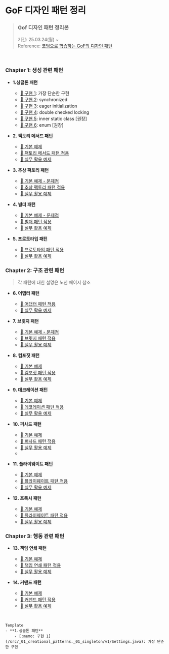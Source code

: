# GoF 디자인 패턴 정리

> ### Gof 디자인 패턴 정리본 <br>
> 기간: 25.03.24(월) ~   <br>
> Reference: [ 코딩으로 학습하는 GoF의 디자인 패턴](https://www.inflearn.com/course/%EB%94%94%EC%9E%90%EC%9D%B8-%ED%8C%A8%ED%84%B4/dashboard)

<br>


 ###  Chapter 1: 생성 관련 패턴

- **1.싱글톤 패턴**
    - [:memo: 구현 1](/src/main/java/_01_creational_patterns/_01_singleton/v1/Settings.java): 가장 단순한 구현
    - [:memo: 구현 2](/src/main/java/_01_creational_patterns/_01_singleton/v2/Settings.java): synchronized
    - [:memo: 구현 3](/src/main/java/_01_creational_patterns/_01_singleton/v3/Settings.java): eager initialization
    - [:memo: 구현 4](/src/main/java/_01_creational_patterns/_01_singleton/v4/Settings.java): double checked locking
    - [:memo: 구현 5](/src/main/java/_01_creational_patterns/_01_singleton/v5/Settings.java): inner static class [권장]
    - [:memo: 구현 6](/src/main/java/_01_creational_patterns/_01_singleton/v6/Settings.java): enum [권장]

- **2. 팩토리 메서드 패턴**
  - [:memo: 기본 예제](/src/main/java/_01_creational_patterns/_02_factory_method/_01_before) 
  - [:memo: 팩토리 메서드 패턴 적용](/src/main/java/_01_creational_patterns/_02_factory_method/_02_after)
  - [:memo: 실무 활용 예제](/src/main/java/_01_creational_patterns/_02_factory_method/_03_java)
  

  
- **3. 추상 팩토리 패턴**
  - [:memo: 기본 예제 - 문제점](/src/main/java/_01_creational_patterns/_03_abstract_factory/_01_before/WhiteshipFactory.java)
  - [:memo: 추상 팩토리 패턴 적용](/src/main/java/_01_creational_patterns/_03_abstract_factory/_02_after/ShipInventory.java)
  - [:memo: 실무 활용 예제](/src/main/java/_01_creational_patterns/_03_abstract_factory/_03_java/spring)

- **4. 빌더 패턴**
  - [:memo: 기본 예제 - 문제점](/src/main/java/_01_creational_patterns/_04_builder/_01_before/App.java)
  - [:memo: 빌더 패턴 적용](/src/main/java/_01_creational_patterns/_04_builder/_02_after)
  - [:memo: 실무 활용 예제](/src/main/java/_01_creational_patterns/_04_builder/_03_java)

- **5. 프로토타입 패턴**
  - [:memo: 프로토타입 패턴 적용](/src/main/java/_01_creational_patterns/_05_prototype/_02_after/App.java)
  - [:memo: 실무 활용 예제](/src/main/java/_01_creational_patterns/_05_prototype/_03_java)

###  Chapter 2: 구조 관련 패턴

> 각 패턴에 대한 설명은 노션 페이지 참조

- **6. 어댑터 패턴**
  - [:memo: 어댑터 패턴 적용](/src/main/java/_02_structural_patterns/_06_adapter/_02_after)
  - [:memo: 실무 활용 예제](/src/main/java/_02_structural_patterns/_06_adapter/_03_java)

- **7. 브릿지 패턴**
  - [:memo: 기본 예제 - 문제점](/src/main/java/_02_structural_patterns/_07_bridge/_01_before)
  - [:memo: 브릿지 패턴 적용](/src/main/java/_02_structural_patterns/_07_bridge/_02_after)
  - [:memo: 실무 활용 예제](/src/main/java/_02_structural_patterns/_07_bridge/_03_java)

- **8. 컴포짓 패턴**
  - [:memo: 기본 예제](/src/main/java/_02_structural_patterns/_08_composite/_01_before)
  - [:memo: 컴포짓 패턴 적용](/src/main/java/_02_structural_patterns/_08_composite/_02_after)
  - [:memo: 실무 활용 예제](/src/main/java/_02_structural_patterns/_08_composite/_03_java/SwingExample.java)
  
- **9. 데코레이션 패턴**
  - [:memo: 기본 예제](/src/main/java/_02_structural_patterns/_09_decorator/_01_before)
  - [:memo: 데코레이션 패턴 적용](/src/main/java/_02_structural_patterns/_09_decorator/_02_after)
  - [:memo: 실무 활용 예제](/src/main/java/_02_structural_patterns/_09_decorator/_03_java)

- **10. 퍼사드 패턴**
  - [:memo: 기본 예제](/src/main/java/_02_structural_patterns/_10_facade/_01_before)
  - [:memo: 퍼사드 패턴 적용](/src/main/java/_02_structural_patterns/_10_facade/_02_after)
  - [:memo: 실무 활용 예제](/src/main/java/_02_structural_patterns/_10_facade/_03_java)
  - 
- **11. 플라이웨이트 패턴**
  - [:memo: 기본 예제](/src/main/java/_02_structural_patterns/_11_flyweight/_01_before)
  - [:memo: 플라이웨이트 패턴 적용](/src/main/java/_02_structural_patterns/_11_flyweight/_02_after)
  - [:memo: 실무 활용 예제](/src/main/java/_02_structural_patterns/_11_flyweight/_03_java)

- **12. 프록시 패턴**
  - [:memo: 기본 예제](/src/main/java/_02_structural_patterns/_12_proxy/_01_before)
  - [:memo: 플라이웨이트 패턴 적용](/src/main/java/_02_structural_patterns/_12_proxy/_02_after)
  - [:memo: 실무 활용 예제](/src/main/java/_02_structural_patterns/_12_proxy/_03_java)


###  Chapter 3: 행동 관련 패턴

- **13. 책임 연쇄 패턴**
  - [:memo: 기본 예제](/src/main/java/_03_behavioral_patterns/_13_chain_of_responsibilities/_01_before)
  - [:memo: 책임 연쇄 패턴 적용](/src/main/java/_03_behavioral_patterns/_13_chain_of_responsibilities/_02_after)
  - [:memo: 실무 활용 예제](/src/main/java/_03_behavioral_patterns/_13_chain_of_responsibilities/_03_java)

- **14. 커맨드 패턴**
  - [:memo: 기본 예제](/src/main/java/_03_behavioral_patterns/_14_command/_01_before)
  - [:memo: 커맨드 패턴 적용](/src/main/java/_03_behavioral_patterns/_14_command/_02_after)
  - [:memo: 실무 활용 예제](/src/main/java/_03_behavioral_patterns/_14_command/_03_java)




<br>

```
Template
- **1.싱글톤 패턴**
    - [:memo: 구현 1](/src/_01_creational_patterns._01_singleton/v1/Settings.java): 가장 단순한 구현
```

